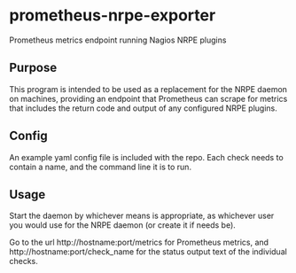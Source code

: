 # prometheus-nrpe-exporter
Prometheus metrics endpoint running Nagios NRPE plugins

## Purpose

This program is intended to be used as a replacement for the NRPE daemon on
machines, providing an endpoint that Prometheus can scrape for metrics that
includes the return code and output of any configured NRPE plugins.

## Config

An example yaml config file is included with the repo.  Each check needs to
contain a name, and the command line it is to run.

## Usage

Start the daemon by whichever means is appropriate, as whichever user you would
use for the NRPE daemon (or create it if needs be).

Go to the url http://hostname:port/metrics for Prometheus metrics, and
http://hostname:port/check_name for the status output text of the individual
checks.
